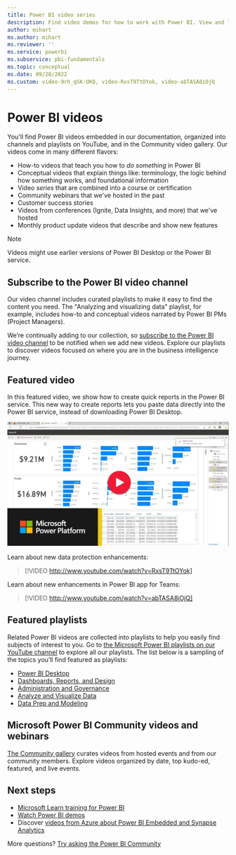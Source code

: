 ```yaml
---
title: Power BI video series
description: Find video demos for how to work with Power BI. View and link directly to the latest videos. Find training and product updates.
author: mihart
ms.author: mihart
ms.reviewer: ''
ms.service: powerbi
ms.subservice: pbi-fundamentals
ms.topic: conceptual
ms.date: 09/28/2022
ms.custom: video-9rh_qSK-UKQ, video-RxsT9TtOYok, video-abTASA8iOjQ
---
```

# Power BI videos

You'll find Power BI videos embedded in our documentation, organized into channels and playlists on YouTube, and in the Community video gallery. Our videos come in many different flavors:

- How-to videos that teach you how to *do something* in Power BI
- Conceptual videos that explain things like: terminology, the logic behind how something works, and foundational information
- Video *series* that are combined into a course or certification
- Community webinars that we've hosted in the past
- Customer success stories
- Videos from conferences (Ignite, Data Insights, and more) that we've hosted
- Monthly product update videos that describe and show new features

> [!NOTE]  
> Videos might use earlier versions of Power BI Desktop or the Power BI service.

## Subscribe to the Power BI video channel

Our video channel includes curated playlists to make it easy to find the content you need. The "Analyzing and visualizing data" playlist, for example, includes how-to and conceptual videos narrated by Power BI PMs (Project Managers).  

We’re continually adding to our collection, so [subscribe to the Power BI video channel](https://www.youtube.com/c/MSPowerBI/) to be notified when we add new videos. Explore our playlists to discover videos focused on where you are in the business intelligence journey.

## Featured video

In this featured video, we show how to create quick reports in the Power BI service. This new way to create reports lets you paste data directly into the Power BI service, instead of downloading Power BI Desktop.

[![Image of YouTube video about new quick report creation](media/videos/video-quick-report-creation.png)](https://www.youtube.com/watch?v=9rh_qSK-UKQ)

Learn about new data protection enhancements:

> [!VIDEO http://www.youtube.com/watch?v=RxsT9TtOYok]
>

Learn about new enhancements in Power BI app for Teams:

> [!VIDEO http://www.youtube.com/watch?v=abTASA8iOjQ]
>

## Featured playlists

Related Power BI videos are collected into playlists to help you easily find subjects of interest to you. Go to [the Microsoft Power BI playlists on our YouTube channel](https://www.youtube.com/c/MSPowerBI/playlists) to explore all our playlists. The list below is a sampling of the topics you’ll find featured as playlists:
* [Power BI Desktop](https://www.youtube.com/playlist?list=PL1N57mwBHtN2q1WbU5O29rrn_A0lkVv9p)
* [Dashboards, Reports, and Design](https://www.youtube.com/playlist?list=PL1N57mwBHtN0ufit2dISWvcOAIetKcstk) 
* [Administration and Governance](https://www.youtube.com/playlist?list=PL1N57mwBHtN2RuqlRQV4b4TNlcBJ_NgSR)
* [Analyze and Visualize Data](https://www.youtube.com/playlist?list=PL1N57mwBHtN0JFoKSR0n-tBkUJHeMP2cP)
* [Data Prep and Modeling](https://www.youtube.com/playlist?list=PL1N57mwBHtN2NhxTvyO6TquHuZOMh4BMq)

## Microsoft Power BI Community videos and webinars

[The Community gallery](https://community.powerbi.com/t5/Webinars-and-Video-Gallery/bd-p/VideoTipsTricks/) curates videos from hosted events and from our community members. Explore videos organized by date, top kudo-ed, featured, and live events. 

## Next steps

* [Microsoft Learn training for Power BI](/training/powerplatform/power-bi?WT.mc_id=powerbi_video-docs-link)
* [Watch Power BI demos](https://powerbi.microsoft.com/demo/)
* Discover [videos from Azure about Power BI Embedded and Synapse Analytics](https://azure.microsoft.com/search/?q=Power+Bi)
 
More questions? [Try asking the Power BI Community](https://community.powerbi.com/)
